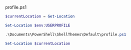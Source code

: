 profile.ps1

```powershell
$currentLocation = Get-Location

Set-Location $env:USERPROFILE

.\Documents\PowerShell\ShellThemes\Default\profile.ps1

Set-Location $currentLocation
```